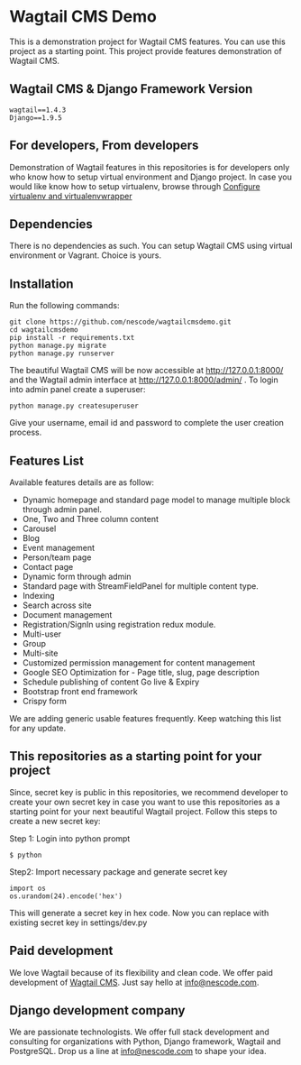 # Wagtail CMS Demo

This is a demonstration project for Wagtail CMS features. You can use this project as a starting point. This project provide features demonstration of Wagtail CMS.

## Wagtail CMS & Django Framework Version

```
wagtail==1.4.3
Django==1.9.5
```

## For developers, From developers

Demonstration of Wagtail features in this repositories is for developers only who know how to setup
virtual environment and Django project. In case you would like know how to setup virtualenv, browse through [Configure virtualenv and virtualenvwrapper](http://www.sunilsrikumar.com/2016/03/django-multi-site-setup/)

## Dependencies

There is no dependencies as such. You can setup Wagtail CMS using virtual environment or Vagrant. Choice is yours.

## Installation

Run the following commands:
```
git clone https://github.com/nescode/wagtailcmsdemo.git
cd wagtailcmsdemo
pip install -r requirements.txt
python manage.py migrate
python manage.py runserver
```
The beautiful Wagtail CMS will be now accessible at http://127.0.0.1:8000/ and the Wagtail admin interface
at http://127.0.0.1:8000/admin/ . To login into admin panel create a superuser:

```
python manage.py createsuperuser
```
Give your username, email id and password to complete the user creation process.

## Features List

Available features details are as follow:
* Dynamic homepage and standard page model to manage multiple block through admin panel.
* One, Two and Three column content
* Carousel
* Blog
* Event management
* Person/team page
* Contact page
* Dynamic form through admin
* Standard page with StreamFieldPanel for multiple content type.
* Indexing
* Search across site
* Document management
* Registration/SignIn using registration redux module.
* Multi-user
* Group
* Multi-site
* Customized permission management for content management
* Google SEO Optimization for - Page title, slug, page description
* Schedule publishing of content Go live & Expiry
* Bootstrap front end framework
* Crispy form

We are adding generic usable features frequently. Keep watching this list for any update.

## This repositories as a starting point for your project

Since, secret key is public in this repositories, we recommend developer to create your own secret key in case you want to use this repositories as a starting point for your next beautiful Wagtail project.
Follow this steps to create a new secret key:

Step 1: Login into python prompt
```
$ python
```
Step2: Import necessary package and generate secret key
```
import os
os.urandom(24).encode('hex')
```
This will generate a secret key in hex code.
Now you can replace with existing secret key in settings/dev.py

## Paid development

We love Wagtail because of its flexibility and clean code. We offer paid development of [Wagtail CMS](https://wagtail.io/). Just say hello at info@nescode.com.

## Django development company

We are passionate technologists. We offer full stack development and consulting for organizations
with Python, Django framework, Wagtail and PostgreSQL. Drop us a line at info@nescode.com to shape your idea.
